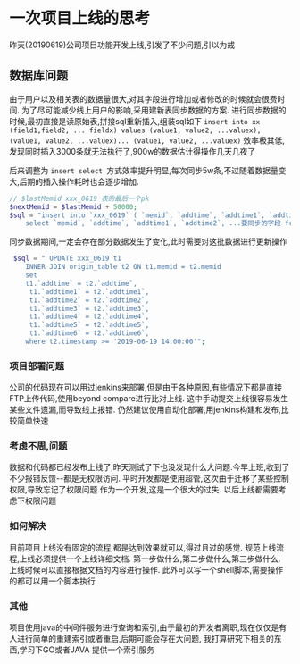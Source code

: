 # 一次项目上线的思考

昨天(20190619)公司项目功能开发上线,引发了不少问题,引以为戒

## 数据库问题
由于用户以及相关表的数据量很大,对其字段进行增加或者修改的时候就会很费时间. 为了尽可能减少线上用户的影响,采用建新表同步数据的方案.
进行同步数据的时候,最初直接是读原始表,拼接sql重新插入,组装sql如下
`
insert into xx (field1,field2, ... fieldx) values (value1, value2, ...valuex),(value1, value2, ...valuex)... (value1, value2, ...valuex)
`
效率极其低,发现同时插入3000条就无法执行了,900w的数据估计得操作几天几夜了

后来调整为 `insert select `方式效率提升明显,每次同步5w条,不过随着数据量变大,后期的插入操作耗时也会逐步增加.
```php
// $lastMemid xxx_0619 表的最后一个pk
$nextMemid = $lastMemid + 50000;
$sql = "insert into `xxx_0619` ( `memid`, `addtime`, `addtime1`, `addtime2`, ...要同步的字段 )
    select `memid`, `addtime`, `addtime1`, `addtime2`, ...要同步的字段 from origin_table where memid > $lastMemid and memid <= $nextMemid ";
```

同步数据期间,一定会存在部分数据发生了变化,此时需要对这批数据进行更新操作
```php
 $sql = " UPDATE xxx_0619 t1 
    INNER JOIN origin_table t2 ON t1.memid = t2.memid
    set 
    t1.`addtime` = t2.`addtime`,
     t1.`addtime1` = t2.`addtime1`,
     t1.`addtime2` = t2.`addtime2`,
     t1.`addtime3` = t2.`addtime3`,
     t1.`addtime4` = t2.`addtime4`,
     t1.`addtime5` = t2.`addtime5`,
     t1.`addtime6` = t2.`addtime6`,
    where t2.timestamp >= '2019-06-19 14:00:00'";
```
### 项目部署问题
公司的代码现在可以用过jenkins来部署,但是由于各种原因,有些情况下都是直接FTP上传代码,使用beyond compare进行比对上线.
这中手动提交上线很容易发生某些文件遗漏,而导致线上报错.
仍然建议使用自动化部署,用jenkins构建和发布,比较简单快速

### 考虑不周,问题
数据和代码都已经发布上线了,昨天测试了下也没发现什么大问题.今早上班,收到了不少报错反馈--都是无权限访问.
平时开发都是使用超管,这次由于迁移了某些控制权限,导致忘记了权限问题.作为一个开发,这是一个很大的过失.
以后上线都需要考虑下权限问题

### 如何解决
目前项目上线没有固定的流程,都是达到效果就可以,得过且过的感觉.
规范上线流程,上线必须提供一个上线详细文档.
第一步做什么,第二步做什么,第三步做什么.
上线时候可以直接根据文档的内容进行操作.
此外可以写一个shell脚本,需要操作的都可以用一个脚本执行


### 其他
项目使用java的中间件服务进行查询和索引,由于最初的开发者离职,现在仅仅是有人进行简单的重建索引或者重启,后期可能会存在大问题,
我打算研究下相关的东西,学习下GO或者JAVA 提供一个索引服务



